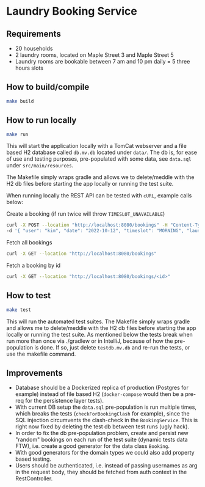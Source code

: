 # Laundry Booking Service

## Requirements
- 20 households
- 2 laundry rooms, located on Maple Street 3 and Maple Street 5
- Laundry rooms are bookable between 7 am and 10 pm daily = 5 three hours slots

## How to build/compile
```bash
make build
```

## How to run locally
```bash
make run
```

This will start the application locally with a TomCat webserver and a file based H2 database called `db.mv.db` located under `data/`.
The db is, for ease of use and testing purposes, pre-populated with some data, see `data.sql` under `src/main/resources`.

The Makefile simply wraps gradle and allows we to delete/meddle with the H2 db files before starting the app locally or running the test suite.

When running locally the REST API can be tested with `cURL`, example calls below:

Create a booking (if run twice will throw `TIMESLOT_UNAVAILABLE`)
```bash
curl -X POST --location "http://localhost:8080/bookings" -H "Content-Type: application/json" \
-d '{ "user": "kim", "date": "2022-10-12", "timeslot": "MORNING", "laundry_room": "MAPLE_STREET_3" }'
```

Fetch all bookings
```bash
curl -X GET --location "http://localhost:8080/bookings"
```

Fetch a booking by id
```bash
curl -X GET --location "http://localhost:8080/bookings/<id>"
```

## How to test
```bash
make test
```

This will run the automated test suites. The Makefile simply wraps gradle and allows me to delete/meddle with 
the H2 db files before starting the app locally or running the test suite.
As mentioned below the tests break when run more than once via ./gradlew or in IntelliJ, because of how the pre-population is done.
If so, just delete `testdb.mv.db` and re-run the tests, or use the makefile command.

## Improvements
- Database should be a Dockerized replica of production (Postgres for example) instead of file based H2
(`docker-compose` would then be a pre-req for the persistence layer tests).
- With current DB setup the `data.sql` pre-population is run multiple times,
which breaks the tests (`checkForBookingClash` for example), since the SQL injection circumvents the clash-check in the `BookingService`.
This is right now fixed by deleting the test db between test runs (ugly hack).
- In order to fix the db pre-population problem, create and persist new "random" bookings on each run of the test suite
(dynamic tests data FTW), i.e. create a good generator for the data class `Booking`.
- With good generators for the domain types we could also add property based testing.
- Users should be authenticated, i.e. instead of passing usernames as arg in the request body,
they should be fetched from auth context in the RestController.